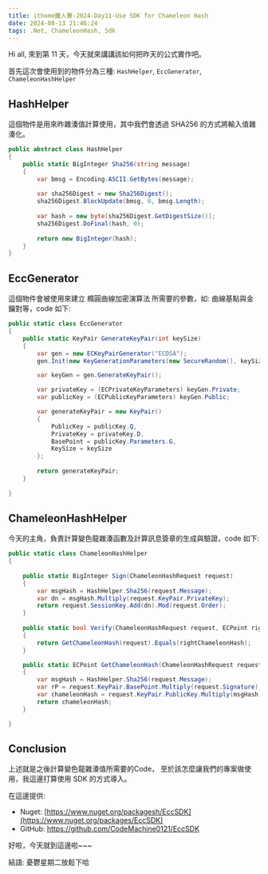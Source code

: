```yaml
---
title: ithome鐵人賽-2024-Day11-Use SDK for Chameleon Hash
date: 2024-08-13 21:46:24
tags: .Net, ChameleonHash, Sdk
---
```

Hi all, 來到第 11 天，今天就來講講該如何把昨天的公式實作吧。

首先這次會使用到的物件分為三種:  `HashHelper`, `EccGenerator`, `ChameleonHashHelper`

## HashHelper

這個物件是用來昨雜湊值計算使用，其中我們會透過 SHA256 的方式將輸入值雜湊化。

```csharp
public abstract class HashHelper
{
    public static BigInteger Sha256(string message)
    {
        var bmsg = Encoding.ASCII.GetBytes(message);
        
        var sha256Digest = new Sha256Digest();
        sha256Digest.BlockUpdate(bmsg, 0, bmsg.Length);
        
        var hash = new byte[sha256Digest.GetDigestSize()];
        sha256Digest.DoFinal(hash, 0);
        
        return new BigInteger(hash);
    }
}
```

## EccGenerator

這個物件會被使用來建立 橢圓曲線加密演算法 所需要的參數，如: 曲線基點與金鑰對等，code 如下:

```csharp
public static class EccGenerator
{
    public static KeyPair GenerateKeyPair(int keySize)
    {
        var gen = new ECKeyPairGenerator("ECDSA");
        gen.Init(new KeyGenerationParameters(new SecureRandom(), keySize));

        var keyGen = gen.GenerateKeyPair();

        var privateKey = (ECPrivateKeyParameters) keyGen.Private;
        var publicKey = (ECPublicKeyParameters) keyGen.Public;

        var generateKeyPair = new KeyPair()
        {
            PublicKey = publicKey.Q, 
            PrivateKey = privateKey.D,
            BasePoint = publicKey.Parameters.G,
            KeySize = keySize 
        };
        
        return generateKeyPair;
    }
    
}
```

## ChameleonHashHelper

今天的主角，負責計算變色龍雜湊函數及計算訊息簽章的生成與驗證，code 如下:

```csharp
public static class ChameleonHashHelper
{
    
    public static BigInteger Sign(ChameleonHashRequest request)
    {
        var msgHash = HashHelper.Sha256(request.Message);
        var dn = msgHash.Multiply(request.KeyPair.PrivateKey);
        return request.SessionKey.Add(dn).Mod(request.Order);
    }
    
    public static bool Verify(ChameleonHashRequest request, ECPoint rightChameleonHash)
    {
        return GetChameleonHash(request).Equals(rightChameleonHash);
    }

    public static ECPoint GetChameleonHash(ChameleonHashRequest request)
    {
        var msgHash = HashHelper.Sha256(request.Message);
        var rP = request.KeyPair.BasePoint.Multiply(request.Signature);
        var chameleonHash = request.KeyPair.PublicKey.Multiply(msgHash).Add(rP).Normalize();
        return chameleonHash;
    }

}
```

## Conclusion

上述就是之後計算變色龍雜湊值所需要的Code， 至於該怎麼讓我們的專案做使用，我這邊打算使用 SDK 的方式導入。

在這邊提供:

- Nuget: [https://www.nuget.org/packagesh/EccSDK](https://www.nuget.org/packages/EccSDK)
- GitHub:  https://github.com/CodeMachine0121/EccSDK

好啦，今天就到這邊啦~~~

結語:  憂鬱星期二放鬆下哈
